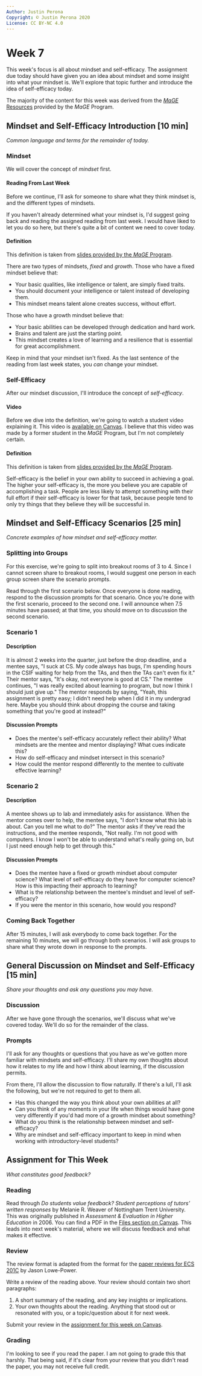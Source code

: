 ```yaml
---
Author: Justin Perona
Copyright: © Justin Perona 2020
License: CC BY-NC 4.0
---
```


# Week 7

This week's focus is all about mindset and self-efficacy.
The assignment due today should have given you an idea about mindset and some insight into what your mindset is.
We'll explore that topic further and introduce the idea of self-efficacy today.

The majority of the content for this week was derived from the [*MaGE* Resources](https://sites.google.com/mtholyoke.edu/mage-training-curriculum/home) provided by the *MaGE* Program.

## Mindset and Self-Efficacy Introduction [10 min]

*Common language and terms for the remainder of today.*

### Mindset

We will cover the concept of *mindset* first.

#### Reading From Last Week

Before we continue, I'll ask for someone to share what they think mindset is, and the different types of mindsets.

If you haven't already determined what your mindset is, I'd suggest going back and reading the assigned reading from last week.
I would have liked to let you do so here, but there's quite a bit of content we need to cover today.

#### Definition

This definition is taken from [slides provided by the *MaGE* Program](https://drive.google.com/open?id=1odO7a3DbPxb8VsdsdlPDSUVMXvmCt-ANPWxcdCjT_-U).

There are two types of mindsets, *fixed* and *growth*.
Those who have a fixed mindset believe that:

* Your basic qualities, like intelligence or talent, are simply fixed traits.
* You should document your intelligence or talent instead of developing them.
* This mindset means talent alone creates success, without effort.

Those who have a growth mindset believe that:

* Your basic abilities can be developed through dedication and hard work.
* Brains and talent are just the starting point.
* This mindset creates a love of learning and a resilience that is essential for great accomplishment.

Keep in mind that your mindset isn't fixed.
As the last sentence of the reading from last week states, you *can* change your mindset.

### Self-Efficacy

After our mindset discussion, I'll introduce the concept of *self-efficacy*.

#### Video

Before we dive into the definition, we're going to watch a student video explaining it.
This video is [available on Canvas](https://canvas.ucdavis.edu/courses/461800/files/folder/Seminar%20Materials?preview=8235240).
I believe that this video was made by a former student in the *MaGE* Program, but I'm not completely certain.

#### Definition

This definition is taken from [slides provided by the *MaGE* Program](https://drive.google.com/open?id=1odO7a3DbPxb8VsdsdlPDSUVMXvmCt-ANPWxcdCjT_-U).

Self-efficacy is the belief in your own ability to succeed in achieving a goal.
The higher your self-efficacy is, the more you believe you are capable of accomplishing a task.
People are less likely to attempt something with their full effort if their self-efficacy is lower for that task, because people tend to only try things that they believe they will be successful in.

## Mindset and Self-Efficacy Scenarios [25 min]

*Concrete examples of how mindset and self-efficacy matter.*

### Splitting into Groups

For this exercise, we're going to split into breakout rooms of 3 to 4.
Since I cannot screen share to breakout rooms, I would suggest one person in each group screen share the scenario prompts.

Read through the first scenario below.
Once everyone is done reading, respond to the discussion prompts for that scenario.
Once you're done with the first scenario, proceed to the second one.
I will announce when 7.5 minutes have passed; at that time, you should move on to discussion the second scenario.

### Scenario 1

#### Description

It is almost 2 weeks into the quarter, just before the drop deadline, and a mentee says, "I suck at CS.
My code always has bugs, I'm spending hours in the CSIF waiting for help from the TAs, and then the TAs can't even fix it."
Their mentor says, "It's okay, not everyone is good at CS."
The mentee continues, "I was really excited about learning to program, but now I think I should just give up."
The mentor responds by saying, "Yeah, this assignment is pretty easy; I didn't need help when I did it in my undergrad here.
Maybe you should think about dropping the course and taking something that you're good at instead?"

#### Discussion Prompts

* Does the mentee's self-efficacy accurately reflect their ability? What mindsets are the mentee and mentor displaying? What cues indicate this?
* How do self-efficacy and mindset intersect in this scenario?
* How could the mentor respond differently to the mentee to cultivate effective learning?

### Scenario 2

#### Description

A mentee shows up to lab and immediately asks for assistance.
When the mentor comes over to help, the mentee says, "I don't know what this lab is about. Can you tell me what to do?"
The mentor asks if they've read the instructions, and the mentee responds, "Not really.
I'm not good with computers.
I know I won't be able to understand what's really going on, but I just need enough help to get through this."

#### Discussion Prompts

* Does the mentee have a fixed or growth mindset about computer science? What level of self-efficacy do they have for computer science? How is this impacting their approach to learning?
* What is the relationship between the mentee's mindset and level of self-efficacy?
* If you were the mentor in this scenario, how would you respond?

### Coming Back Together

After 15 minutes, I will ask everybody to come back together.
For the remaining 10 minutes, we will go through both scenarios.
I will ask groups to share what they wrote down in response to the prompts.

## General Discussion on Mindset and Self-Efficacy [15 min]

*Share your thoughts and ask any questions you may have.*

### Discussion

After we have gone through the scenarios, we'll discuss what we've covered today.
We'll do so for the remainder of the class.

### Prompts

I'll ask for any thoughts or questions that you have as we've gotten more familiar with mindsets and self-efficacy.
I'll share my own thoughts about how it relates to my life and how I think about learning, if the discussion permits.

From there, I'll allow the discussion to flow naturally.
If there's a lull, I'll ask the following, but we're not required to get to them all.

* Has this changed the way you think about your own abilities at all?
* Can you think of any moments in your life when things would have gone very differently if you'd had more of a growth mindset about something?
* What do you think is the relationship between mindset and self-efficacy?
* Why are mindset and self-efficacy important to keep in mind when working with introductory-level students?

## Assignment for This Week

*What constitutes good feedback?*

### Reading

Read through *Do students value feedback? Student perceptions of tutors’ written responses* by Melanie R. Weaver of Nottingham Trent University.
This was originally published in *Assessment & Evaluation in Higher Education* in 2006.
You can find a PDF in the [Files section on Canvas](https://canvas.ucdavis.edu/courses/461800/files/8235244/download).
This leads into next week's material, where we will discuss feedback and what makes it effective.

### Review

The review format is adapted from the format for the [paper reviews for ECS 201C](https://github.com/jlpteaching/ECS201C/blob/master/syllabus.md#paper-reviews) by Jason Lowe-Power.

Write a review of the reading above.
Your review should contain two short paragraphs:

1. A short summary of the reading, and any key insights or implications.
2. Your own thoughts about the reading. Anything that stood out or resonated with you, or a topic/question about it for next week.

Submit your review in the [assignment for this week on Canvas](https://canvas.ucdavis.edu/courses/461800/assignments/458688).

### Grading

I'm looking to see if you read the paper.
I am not going to grade this that harshly.
That being said, if it's clear from your review that you didn't read the paper, you may not receive full credit.
